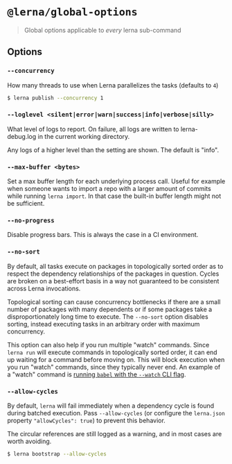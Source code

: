 # `@lerna/global-options`

> Global options applicable to _every_ lerna sub-command

## Options

### `--concurrency`

How many threads to use when Lerna parallelizes the tasks (defaults to `4`)

```sh
$ lerna publish --concurrency 1
```

### `--loglevel <silent|error|warn|success|info|verbose|silly>`

What level of logs to report. On failure, all logs are written to lerna-debug.log in the current working directory.

Any logs of a higher level than the setting are shown. The default is "info".

### `--max-buffer <bytes>`

Set a max buffer length for each underlying process call. Useful for example
when someone wants to import a repo with a larger amount of commits while
running `lerna import`. In that case the built-in buffer length might not
be sufficient.

### `--no-progress`

Disable progress bars. This is always the case in a CI environment.

### `--no-sort`

By default, all tasks execute on packages in topologically sorted order as to respect the dependency relationships of the packages in question. Cycles are broken on a best-effort basis in a way not guaranteed to be consistent across Lerna invocations.

Topological sorting can cause concurrency bottlenecks if there are a small number of packages with many dependents or if some packages take a disproportionately long time to execute. The `--no-sort` option disables sorting, instead executing tasks in an arbitrary order with maximum concurrency.

This option can also help if you run multiple "watch" commands. Since `lerna run` will execute commands in topologically sorted order, it can end up waiting for a command before moving on. This will block execution when you run "watch" commands, since they typically never end. An example of a "watch" command is [running `babel` with the `--watch` CLI flag](https://babeljs.io/docs/usage/cli/#babel-compile-files).

### `--allow-cycles`

By default, `lerna` will fail immediately when a dependency cycle is found during batched execution.
Pass `--allow-cycles` (or configure the `lerna.json` property `"allowCycles": true`) to prevent this behavior.

The circular references are still logged as a warning, and in most cases are worth avoiding.

```sh
$ lerna bootstrap --allow-cycles
```
